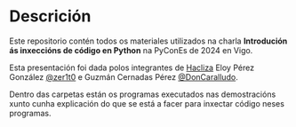 # Descrición

Este repositorio contén todos os materiales utilizados na charla **Introdución ás inxeccións de código en Python** na 
PyConEs de 2024 en Vigo.

Esta presentación foi dada polos integrantes de [Hacliza](https://hackliza.gal) Eloy Pérez González 
[@zer1t0](https://defcon.social/@zer1t0) e Guzmán Cernadas Pérez [@DonCaralludo](https://defcon.social/@DonCaralludo).

Dentro das carpetas están os programas executados nas demostracións xunto cunha explicación do que se está a facer para 
inxectar código neses programas.

